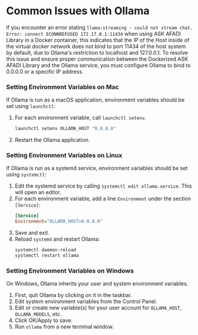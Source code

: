 # Common Issues with Ollama

If you encounter an error stating `llama:streaming - could not stream chat. Error: connect ECONNREFUSED 172.17.0.1:11434` when using ASK AFADI Library in a Docker container, this indicates that the IP of the Host inside of the virtual docker network does not bind to port 11434 of the host system by default, due to Ollama's restriction to localhost and 127.0.0.1. To resolve this issue and ensure proper communication between the Dockerized ASK AFADI Library and the Ollama service, you must configure Ollama to bind to 0.0.0.0 or a specific IP address.

### Setting Environment Variables on Mac

If Ollama is run as a macOS application, environment variables should be set using `launchctl`:

1.  For each environment variable, call `launchctl setenv`.
    ```bash
    launchctl setenv OLLAMA_HOST "0.0.0.0"
    ```
2.  Restart the Ollama application.

### Setting Environment Variables on Linux

If Ollama is run as a systemd service, environment variables should be set using `systemctl`:

1.  Edit the systemd service by calling `systemctl edit ollama.service`. This will open an editor.
2.  For each environment variable, add a line `Environment` under the section `[Service]`:
    ```ini
    [Service]
    Environment="OLLAMA_HOST=0.0.0.0"
    ```
3.  Save and exit.
4.  Reload `systemd` and restart Ollama:
    ```bash
    systemctl daemon-reload
    systemctl restart ollama
    ```

### Setting Environment Variables on Windows

On Windows, Ollama inherits your user and system environment variables.

1.  First, quit Ollama by clicking on it in the taskbar.
2.  Edit system environment variables from the Control Panel.
3.  Edit or create new variable(s) for your user account for `OLLAMA_HOST`, `OLLAMA_MODELS`, etc.
4.  Click OK/Apply to save.
5.  Run `ollama` from a new terminal window.
